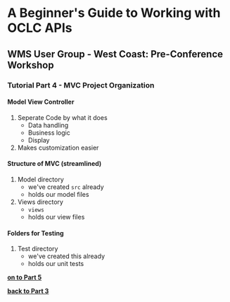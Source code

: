 # A Beginner's Guide to Working with OCLC APIs
## WMS User Group - West Coast: Pre-Conference Workshop
### Tutorial Part 4 - MVC Project Organization
	
#### Model View Controller
1. Seperate Code by what it does
    - Data handling
    - Business logic
    - Display
2. Makes customization easier

#### Structure of MVC (streamlined)
1. Model directory
    - we've created `src` already
    - holds our model files
2. Views directory
    - `views`
    - holds our view files


#### Folders for Testing
1. Test directory
    - we've created this already
    - holds our unit tests

**[on to Part 5](tutorial-05.md)**

**[back to Part 3](tutorial-03.md)**